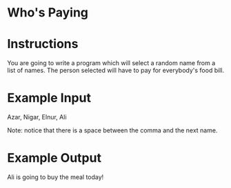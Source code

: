 # Who's Paying

# Instructions
You are going to write a program which will select a random name from a list of names. The person selected will have to pay for everybody's food bill.
# Example Input
Azar, Nigar, Elnur, Ali

 Note: notice that there is a space between the comma and the next name.

# Example Output
Ali is going to buy the meal today!
